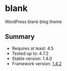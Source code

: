 # blank
WordPress blank blog theme

## Summary

* Requires at least: 4.5
* Tested up to: 4.7.2
* Stable version: 1.4.0
* Framework version: [1.4.2](https://github.com/CherryFramework/cherry-framework/releases/tag/v1.4.2)
